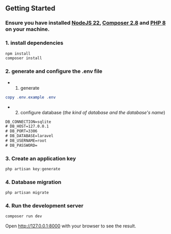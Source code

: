 ## Getting Started

### Ensure you have installed [NodeJS 22](https://nodejs.org), [Composer 2.8](https://getcomposer.org) and [PHP 8](https://www.php.net/) on your machine.

### 1. install dependencies

```powershell
npm install
composer install
```

### 2. generate and configure the .env file

- 1. generate

```powershell
copy .env.example .env
```

- 2. configure database (_the kind of database and the database's name_)

```txt
DB_CONNECTION=sqlite
# DB_HOST=127.0.0.1
# DB_PORT=3306
# DB_DATABASE=laravel 
# DB_USERNAME=root
# DB_PASSWORD=
```

### 3. Create an application key

```powershell
php artisan key:generate
```

### 4. Database migration

```powershell
php artisan migrate
```

### 4. Run the development server

```powershell
composer run dev
```

Open <a href="http://127.0.0.1:8000">http://127.0.0.1:8000</a> with your browser to see the result.
